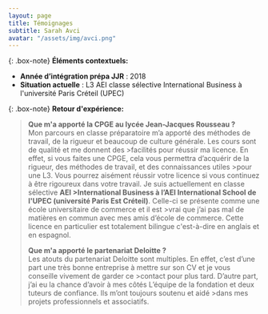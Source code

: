 ```yaml
---
layout: page
title: Témoignages
subtitle: Sarah Avci 
avatar: "/assets/img/avci.png"
---
```

{: .box-note}
**Éléments contextuels:**

- **Année d’intégration prépa JJR** : 2018
- **Situation actuelle** : L3 AEI classe sélective International Business à l'université Paris Créteil (UPEC)

{: .box-note}
**Retour d'expérience:** 
>
>**Que m'a apporté la CPGE au lycée Jean-Jacques Rousseau ?**  
>Mon parcours en classe préparatoire m’a apporté des méthodes de travail, de la rigueur et beaucoup de culture générale. Les cours sont de qualité et me donnent des >facilités pour réussir ma licence. En effet, si vous faites une CPGE, cela vous permettra d’acquérir de la rigueur, des méthodes de travail, et des connaissances utiles >pour une L3. Vous pourrez aisément réussir votre licence si vous continuez à être rigoureux dans votre travail. Je suis actuellement en classe sélective **AEI >International Business à l’AEI International School de l'UPEC (université Paris Est Créteil)**. Celle-ci se présente comme une école universitaire de commerce et il est >vrai que j’ai pas mal de matières en commun avec mes amis d’école de commerce. Cette licence en particulier est totalement bilingue c'est-à-dire en anglais et en 
>espagnol. 
>
>**Que m'a apporté le partenariat Deloitte ?**  
>Les atouts du partenariat Deloitte sont multiples. En effet, c’est d’une part une très bonne entreprise à mettre sur son CV et je vous conseille vivement de garder ce >contact pour plus tard. D’autre part, j’ai eu la chance d’avoir à mes côtés L’équipe de la fondation et deux tuteurs de confiance. Ils m’ont toujours soutenu et aidé >dans mes projets professionnels et associatifs. 

